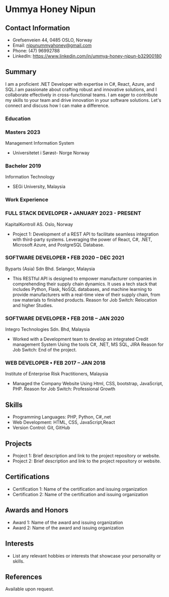 # Ummya Honey Nipun

## Contact Information
  - Grefsenveien 44, 0485
    OSLO, Norway
  - Email: nipunummyahoney@gmail.com
  - Phone: (47) 96992788
  - LinkedIn: https://www.linkedin.com/in/ummya-honey-nipun-b32900180

## Summary
I am a proficient .NET Developer with expertise in C#, React, Azure,
and SQL.I am passionate about crafting robust and innovative
solutions, and I collaborate effectively in cross-functional teams. I am
eager to contribute my skills to your team and drive innovation in your
software solutions. Let's connect and discuss how I can make a
difference.

### Education

### Masters 2023
Management Information System
- Universitetet i Sørøst- Norge Norway

### Bachelor 2019 
Information Technology 
- SEGi University, Malaysia

### Work Experience

### FULL STACK DEVELOPER • JANUARY 2023 - PRESENT
KapitalKontroll AS. Oslo, Norway
- Project 1: Development of a REST API to facilitate seamless integration with third-party systems. Leveraging the power of React, C#, .NET, Microsoft Azure, and PostgreSQL Database.

### SOFTWARE DEVELOPER • FEB 2020 – DEC 2021
Byparts (Asia) Sdn Bhd. Selangor, Malaysia
- This RESTful API is designed to empower manufacturer companies in comprehending their supply chain dynamics. It uses a tech stack that includes Python, Flask, NoSQL databases, and machine learning to provide manufacturers with a real-time view of their supply chain, from raw materials to finished products.
Reason for Job Switch: Relocation and higher Studies.

### SOFTWARE DEVELOPER • FEB 2018 – JAN 2020
Integro Technologies Sdn. Bhd, Malaysia
- Worked with a Development team to develop an integrated Credit management System Using the tools C#, .NET, MS SQL, JIRA
Reason for Job Switch: End of the project.

### WEB DEVELOPER • FEB 2017 – JAN 2018
Institute of Enterprise Risk Practitioners, Malaysia
- Managed the Company Website Using Html, CSS, bootstrap, JavaScript, PHP.
Reason for Job Switch: Professional Growth

## Skills
- Programming Languages: PHP, Python, C#,.net
- Web Development: HTML, CSS, JavaScript,React
- Version Control: Git, GitHub

## Projects
- Project 1: Brief description and link to the project repository or website.
- Project 2: Brief description and link to the project repository or website.

## Certifications
- Certification 1: Name of the certification and issuing organization
- Certification 2: Name of the certification and issuing organization

## Awards and Honors
- Award 1: Name of the award and issuing organization
- Award 2: Name of the award and issuing organization

## Interests
- List any relevant hobbies or interests that showcase your personality or skills.

## References
Available upon request.
